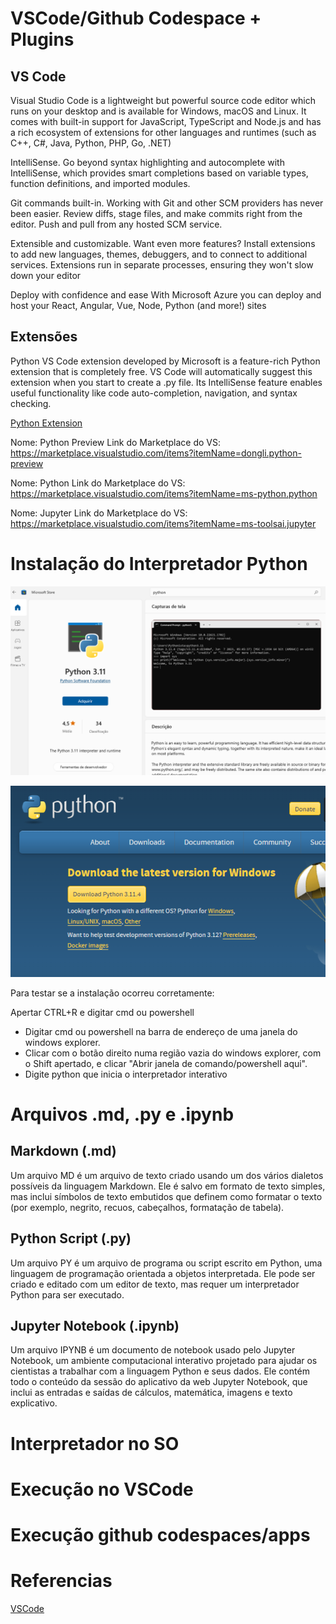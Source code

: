 # VSCode/Github Codespace + Plugins

## VS Code

Visual Studio Code is a lightweight but powerful source code editor which runs on your desktop and is available for Windows, macOS and Linux. It comes with built-in support for JavaScript, TypeScript and Node.js and has a rich ecosystem of extensions for other languages and runtimes (such as C++, C#, Java, Python, PHP, Go, .NET)

IntelliSense.
Go beyond syntax highlighting and autocomplete with IntelliSense, which provides smart completions based on variable types, function definitions, and imported modules.

Git commands built-in.
Working with Git and other SCM providers has never been easier. Review diffs, stage files, and make commits right from the editor. Push and pull from any hosted SCM service.

Extensible and customizable.
Want even more features? Install extensions to add new languages, themes, debuggers, and to connect to additional services. Extensions run in separate processes, ensuring they won't slow down your editor

Deploy with confidence and ease
With Microsoft Azure you can deploy and host your React, Angular, Vue, Node, Python (and more!) sites

## Extensões

Python VS Code extension developed by Microsoft is a feature-rich Python extension that is completely free. VS Code will automatically suggest this extension when you start to create a .py file. Its IntelliSense feature enables useful functionality like code auto-completion, navigation, and syntax checking.

[Python Extension](https://lightrun.com/wp-content/uploads/2023/03/python_for_vscode.png)

Nome: Python Preview
Link do Marketplace do VS: https://marketplace.visualstudio.com/items?itemName=dongli.python-preview

Nome: Python
Link do Marketplace do VS: https://marketplace.visualstudio.com/items?itemName=ms-python.python

Nome: Jupyter
Link do Marketplace do VS: https://marketplace.visualstudio.com/items?itemName=ms-toolsai.jupyter

# Instalação do Interpretador Python

![MS Store Python](../img/msstore-python.png)

![Site Pythoon](../img/sitepython.png)

Para testar se a instalação ocorreu corretamente:

Apertar CTRL+R e digitar cmd ou powershell

- Digitar cmd ou powershell na barra de endereço de uma janela do windows explorer.
- Clicar com o botão direito numa região vazia do windows explorer, com o Shift apertado, e clicar "Abrir janela de comando/powershell aqui".
- Digite python que inicia o interpretador interativo

# Arquivos .md, .py e .ipynb

## Markdown (.md)

Um arquivo MD é um arquivo de texto criado usando um dos vários dialetos possíveis da linguagem Markdown. Ele é salvo em formato de texto simples, mas inclui símbolos de texto embutidos que definem como formatar o texto (por exemplo, negrito, recuos, cabeçalhos, formatação de tabela).

## Python Script (.py)

Um arquivo PY é um arquivo de programa ou script escrito em Python, uma linguagem de programação orientada a objetos interpretada. Ele pode ser criado e editado com um editor de texto, mas requer um interpretador Python para ser executado.

## Jupyter Notebook (.ipynb)

Um arquivo IPYNB é um documento de notebook usado pelo Jupyter Notebook, um ambiente computacional interativo projetado para ajudar os cientistas a trabalhar com a linguagem Python e seus dados. Ele contém todo o conteúdo da sessão do aplicativo da web Jupyter Notebook, que inclui as entradas e saídas de cálculos, matemática, imagens e texto explicativo.

# Interpretador no SO

# Execução no VSCode

# Execução github codespaces/apps

# Referencias

[VSCode](https://code.visualstudio.com/docs)
